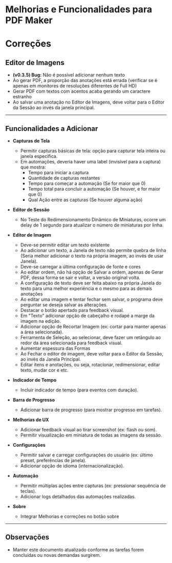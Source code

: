 # Melhorias e Funcionalidades para PDF Maker

# Correções

## Editor de Imagens

- **(v0.3.5) Bug:** Não é possível adicionar nenhum texto
- Ao gerar PDF, a proporção das anotações está errada (verificar se é apenas em monitores de resoluções diferentes de Full HD)
- Gerar PDF com textos com acentos acaba gerando um caractere estranho
- Ao salvar uma anotação no Editor de Imagens, deve voltar para o Editor da Sessão ao invés da janela principal.

---

## Funcionalidades a Adicionar

- **Capturas de Tela**
  - Permitir capturas básicas de tela: opção para capturar tela inteira ou janela específica.
  - Em automações, deveria haver uma label (invisível para a captura) que mostra:
    - Tempo para iniciar a captura
    - Quantidade de capturas restantes
    - Tempo para começar a automação (Se for maior que 0)
    - Tempo total para concluir a automação (Se houver, e for maior que 0)
    - Qual Ação entre as capturas (Se houver alguma ação)

- **Editor de Sessão**
  - No Teste do Redimensionamento Dinâmico de Miniaturas, ocorre um delay de 1 segundo para atualizar o número de miniaturas por linha.

- **Editor de Imagem**
  - Deve-se permitir editar um texto existente
  - Ao adicionar um texto, a Janela de texto não permite quebra de linha (Seria melhor adicionar o texto na própria imagem, ao invés de usar Janela).
  - Deve-se carregar a última configuração de fonte e cores
  - Ao editar ordem, não há opção de Salvar a ordem, apenas de Gerar PDF, dessa forma se sair e voltar, a versão original volta.
  - A configuração de texto deve ser feita abaixo na própria Janela do texto para uma melhor experiência e o mesmo para as demais anotações
  - Ao editar uma imagem e tentar fechar sem salvar, o programa deve perguntar se deseja salvar as alterações.
  - Destacar o botão apertado para feedback visual.
  - Em "Texto" adicionar opção de cabeçalho e rodapé a marge da imagem na edição.
  - Adicionar opção de Recortar Imagem (ex: cortar para manter apenas a área selecionada).
  - Ferramenta de Seleção, ao selecionar, deve fazer um retângulo ao redor da área selecionada para feedback visual.
  - Aumentar espessura das Formas
  - Ao Fechar o editor de imagem, deve voltar para o Editor da Sessão, ao invés da Janela Principal.
  - Editar itens e anotações, ou seja, rotacionar, redimensionar, editar texto, mudar cor e etc.

- **Indicador de Tempo**
  - Incluir indicador de tempo (para eventos com duração).

- **Barra de Progresso**
  - Adicionar barra de progresso (para mostrar progresso em tarefas).

- **Melhorias de UX**
  - Adicionar feedback visual ao tirar screenshot (ex: flash ou som).
  - Permitir visualização em miniatura de todas as imagens da sessão.

- **Configurações**
  - Permitir salvar e carregar configurações do usuário (ex: último preset, preferências de janela).
  - Adicionar opção de idioma (internacionalização).

- **Automação**
  - Permitir múltiplas ações entre capturas (ex: pressionar sequência de teclas).
  - Adicionar logs detalhados das automações realizadas.

- **Sobre**
  - Integrar Melhorias e correções no botão sobre

---

## Observações

- Manter este documento atualizado conforme as tarefas forem concluídas ou novas demandas surgirem.
